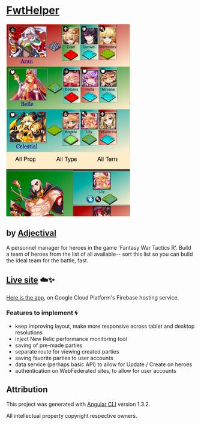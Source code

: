 # [FwtHelper](https://fwt-helper.firebaseapp.com/)
![screenshot](src/assets/fwt_feb_sshot.png)
## by [Adjectival](alexanderjacks.biz)

A personnel manager for heroes in the game 'Fantasy War Tactics R'. Build a team of heroes from the list of all available-- sort this list so you can build the ideal team for the battle, fast.

## [Live site](https://fwt-helper.firebaseapp.com/) :cloud::sparkles:
[Here is the app](https://fwt-helper.firebaseapp.com/), on Google Cloud Platform's Firebase hosting service.

### Features to implement :cyclone:
 - keep improving layout, make more responsive across tablet and desktop resolutions
 - inject New Relic performance monitoring tool
 - saving of pre-made parties
 - separate route for viewing created parties
 - saving favorite parties to user accounts
 - data service (perhaps basic API) to allow for Update / Create on heroes
 - authentication on WebFederated sites, to allow for user accounts


## Attribution

This project was generated with [Angular CLI](https://github.com/angular/angular-cli) version 1.3.2.

All intellectual property copyright respective owners.
